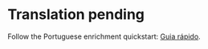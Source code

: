 # Translation pending

Follow the Portuguese enrichment quickstart: [Guia rápido](../../pt-BR/developer-guide/ENRICHMENT_QUICKSTART.md).
